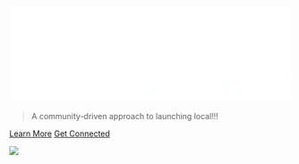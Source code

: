 <!-- _coverpage.md -->

![logo](_media/logo2.png ":size=400")

> A community-driven approach to launching local!!!

[Learn More](/about)
[Get Connected](/contact)

<!-- background image -->

![](_media/bg.png)
